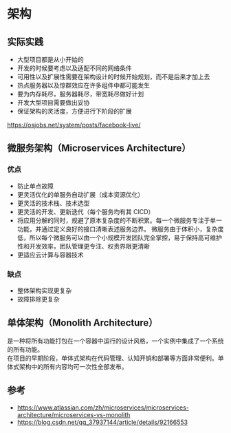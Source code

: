 # 架构
## 实际实践
* 大型项目都是从小开始的
* 开发的时候要考虑以及适配不同的网络条件
* 可用性以及扩展性需要在架构设计的时候开始规划，而不是后来才加上去
* 热点服务器以及惊群效应在许多组件中都可能发生
* 要为内存耗尽，服务器耗尽，带宽耗尽做好计划
* 开发大型项目需要做出妥协
* 保证架构的灵活度，方便进行下阶段的扩展

https://osjobs.net/system/posts/facebook-live/  

## 微服务架构（Microservices Architecture）
### 优点
* 防止单点故障
* 更灵活优化的单服务自动扩展（成本资源优化）
* 更灵活的技术栈、技术选型
* 更灵活的开发、更新迭代（每个服务均有其 CICD）
* 将应用分解的同时，规避了原本复杂度的不断积累。每一个微服务专注于单一功能，并通过定义良好的接口清晰表述服务边界。
微服务由于体积小，复杂度低，所以每个微服务可以由一个小规模开发团队完全掌控，易于保持高可维护性和开发效率，团队管理更专注、权责界限更清晰
* 更适应云计算与容器技术

### 缺点
* 整体架构实现更复杂
* 故障排除更复杂



## 单体架构（Monolith Architecture）
是一种将所有功能打包在一个容器中运行的设计风格，一个实例中集成了一个系统的所有功能。  
在项目的早期阶段，单体式架构在代码管理、认知开销和部署等方面非常便利。单体式架构中的所有内容均可一次性全部发布。   



## 参考
* https://www.atlassian.com/zh/microservices/microservices-architecture/microservices-vs-monolith
* https://blog.csdn.net/qq_37937144/article/details/92166553


